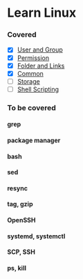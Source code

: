 # Learn Linux

### Covered
- [x] [User and Group](./user)
- [x] [Permission](./permission)
- [x] [Folder and Links](./folder)
- [x] [Common](./common)
- [ ] [Storage](./storage)
- [ ] [Shell Scripting](./shell)

### To be covered
#### grep
#### package manager
#### bash
#### sed
#### resync
#### tag, gzip
#### OpenSSH
#### systemd, systemctl
#### SCP, SSH
#### ps, kill

